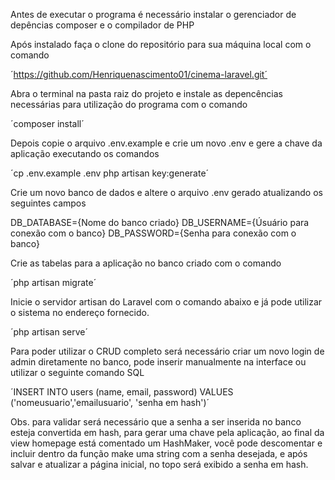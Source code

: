 Antes de executar o programa é necessário instalar o gerenciador de depências composer e o compilador de PHP

Após instalado faça o clone do repositório para sua máquina local com o comando

´https://github.com/Henriquenascimento01/cinema-laravel.git´

Abra o terminal na pasta raiz do projeto e instale as depencências necessárias para utilização do programa com o comando

´composer install´

Depois copie o arquivo .env.example e crie um novo .env e gere a chave da aplicação executando os comandos

´cp .env.example .env
php artisan key:generate´

Crie um novo banco de dados e altere o arquivo .env gerado atualizando os seguintes campos

DB_DATABASE={Nome do banco criado}
DB_USERNAME={Úsuário para conexão com o banco}
DB_PASSWORD={Senha para conexão com o banco}

Crie as tabelas para a aplicação no banco criado com o comando

´php artisan migrate´

Inicie o servidor artisan do Laravel com o comando abaixo e já pode utilizar o sistema no endereço fornecido.

´php artisan serve´

Para poder utilizar o CRUD completo será necessário criar um novo login de admin diretamente no banco, pode inserir manualmente na interface ou utilizar o seguinte comando SQL

´INSERT INTO users (name, email, password) VALUES ('nomeusuario','emailusuario', 'senha em hash')´


Obs. para validar será necessário que a senha a ser inserida no banco esteja convertida em hash, para gerar uma chave pela aplicação, ao final da view homepage está comentado um HashMaker, você pode descomentar e incluir dentro da função make uma string com a senha desejada, e após salvar e atualizar a página inicial, no topo será exibido a senha em hash.